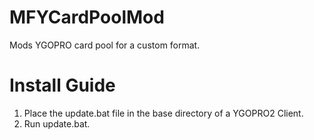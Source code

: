 # MFYCardPoolMod
Mods YGOPRO card pool for a custom format.

# Install Guide
1. Place the update.bat file in the base directory of a YGOPRO2 Client.
2. Run update.bat.
